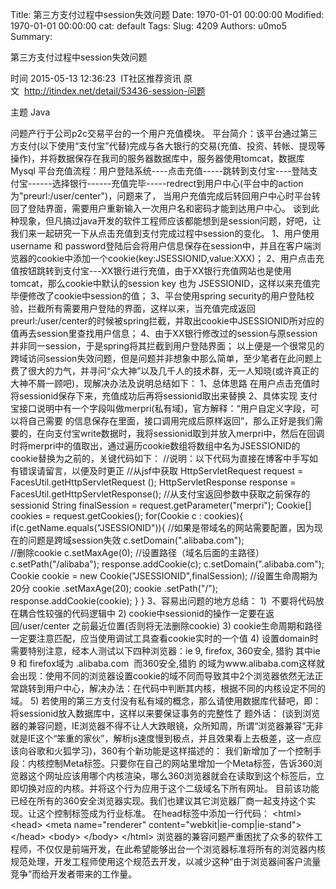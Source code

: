 Title: 第三方支付过程中session失效问题
Date: 1970-01-01 00:00:00
Modified: 1970-01-01 00:00:00
cat: default
Tags: 
Slug: 4209
Authors: u0mo5 
Summary: 

第三方支付过程中session失效问题

时间 2015-05-13 12:36:23  IT社区推荐资讯
原文  http://itindex.net/detail/53436-session-问题

主题 Java




问题产行于公司p2c交易平台的一个用户充值模块。
平台简介：该平台通过第三方支付(以下使用“支付宝”代替)完成与各大银行的交易(充值、投资、转帐、提现等操作)，并将数据保存在我司的服务器数据库中，服务器使用tomcat，数据库Mysql
平台充值流程：用户登陆系统----点击充值-----跳转到支付宝----登陆支付宝------选择银行------充值完毕-----redrect到用户中心(平台中的action为"preurl:/user/center")，问题来了，
当用户充值完成后转回用户中心时平台转回了登陆界面，需要用户重新输入一次用户名和密码才能到达用户中心。
谈到此种现象，但凡搞过java开发的软件工程师应该都能想到是session问题，好吧，让我们来一起研究一下从点击充值到支付完成过程中session的变化。
1、用户使用username 和 password登陆后会将用户信息保存在session中，并且在客户端浏览器的cookie中添加一个cookie(key:JSESSIONID,value:XXX)；
2、用户点击充值按钮跳转到支付宝---XX银行进行充值，由于XX银行充值网站也是使用tomcat，那么cookie中默认的session key 也为 JSESSIONID，这样以来充值完毕便修改了cookie中session的值；
3、平台使用spring security的用户登陆校验，拦截所有需要用户登陆的界面，这样以来，当充值完成返回preurl:/user/center的时候被spring拦截，并取出cookie中JSESSIONID所对应的值再去session里查找用户信息；
4、由于XX银行修改过的session与原session并非同一session，于是spring将其拦截到用户登陆界面；
以上便是一个很常见的跨域访问session失效问题，但是问题并非想象中那么简单，至少笔者在此问题上费了很大的力气，并寻问“众大神”以及几千人的技术群，无一人知晓(或许真正的大神不屑一顾吧)，现解决办法及说明总结如下：
1、总体思路
在用户点击充值时将sessionid保存下来，充值成功后再将sessionid取出来替换
2、具体实现
支付宝接口说明中有一个字段叫做merpri(私有域)，官方解释：“用户自定义字段，可以将自己需要
的信息保存在里面，接口调用完成后原样返回”，那么正好是我们需要的，在向支付宝write数据时，我将sessionid取到并放入merpri中，然后在回调时将merpri中的值取出，通过遍历cookie数组将数组中名为JSESSIONID的cookie替换为之前的，关键代码如下：
//说明：以下代码为直接在博客中手写如有错误请留言，以便及时更正
//从jsf中获取
HttpServletRequest request = FacesUtil.getHttpServletRequest ();
HttpServletResponse response = FacesUtil.getHttpServletResponse();
//从支付宝返回参数中获取之前保存的sessionid
String finalSession = request.getParameter("merpri");
Cookie[] cookies = request.getCookies();
for(Cookie c : cookies){
     if(c.getName.equals("JSESSIONID")){
         //如果是带域名的网站需要配置，因为现在的问题是跨域session失效
         c.setDomain(".alibaba.com");     
          //删除cookie
         c.setMaxAge(0);
         //设置路径（域名后面的主路径）
         c.setPath("/alibaba");
         response.addCookie(c);
         c.setDomain(".alibaba.com");
         Cookie cookie = new Cookie("JSESSIONID",finalSession);
         //设置生命周期为20分
         cookie .setMaxAge(20);
         cookie .setPath("/");
         response.addCookie(cookie);
     }
}
3、容易出问题的地方总结：
1)  不要将代码放在耦合性较强的代码逻辑中
2) cookie中sessionid的操作一定要在返回/user/center 之前最近位置(否则将无法删除cookie)
3) cookie生命周期和路径一定要注意匹配，应当使用调试工具查看cookie实时的一个值
4) 设置domain时需要特别注意，经本人测试以下四种浏览器：ie 9, firefox, 360安全, 猎豹
其中ie 9 和 firefox域为 .alibaba.com  而360安全,猎豹 的域为www.alibaba.com这样就会出现：使用不同的浏览器设置cookie的域不同而导致其中2个浏览器依然无法正常跳转到用户中心，解决办法：在代码中判断其内核，根据不同的内核设定不同的域。
5) 若使用的第三方支付没有私有域的概念，那么请使用数据库代替吧，即：将sessionid放入数据库中，这样以来要保证事务的完整性了
题外话：
(谈到浏览器的兼容问题，IE浏览器不得不让人大跌眼镜，众所知周，所谓“浏览器兼容”无非就是IE这个“笨重的家伙”，解析js速度慢到极点，并且效果看上去极差，这一点应该向谷歌和火狐学习)，360有个新功能是这样描述的：
我们新增加了一个控制手段：内核控制Meta标签。只要你在自己的网站里增加一个Meta标签，告诉360浏览器这个网址应该用哪个内核渲染，哪么360浏览器就会在读取到这个标签后，立即切换对应的内核。并将这个行为应用于这个二级域名下所有网址。
目前该功能已经在所有的360安全浏览器实现。我们也建议其它浏览器厂商一起支持这个实现。让这个控制标签成为行业标准。
在head标签中添加一行代码：
&lt;html&gt;
  &lt;head&gt;
    &lt;meta name="renderer" content="webkit|ie-comp|ie-stand"&gt;
  &lt;/head&gt;
  &lt;body&gt;
  &lt;/body&gt;
&lt;/html&gt;
浏览器的兼容问题严重困扰了众多的软件工程师，不仅仅是前端开发，在此希望能够出台一个浏览器标准将所有的浏览器内核规范处理，开发工程师使用这个规范去开发，以减少这种“由于浏览器间客户流量竞争”而给开发者带来的工作量。


